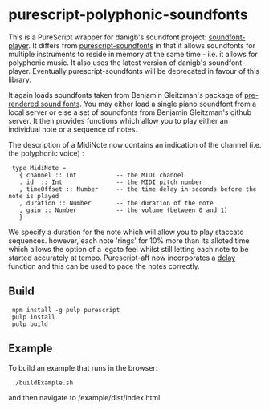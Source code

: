 purescript-polyphonic-soundfonts
================================

This is a PureScript wrapper for danigb's soundfont project: [soundfont-player](https://github.com/danigb/soundfont-player). It differs from [purescript-soundfonts](https://github.com/newlandsvalley/purescript-soundfonts) in that it allows soundfonts for multiple instruments to reside in memory at the same time - i.e. it allows for polyphonic music. It also uses the latest version of danigb's soundfont-player. Eventually purescript-soundfonts will be deprecated in favour of this library.  


It again loads soundfonts taken from Benjamin Gleitzman's package of [pre-rendered sound fonts](https://github.com/gleitz/midi-js-soundfonts). You may either load a single piano soundfont from a local server or else a set of soundfonts from Benjamin Gleitzman's github server. It then provides functions which allow you to play either an individual note or a sequence of notes.

The description of a MidiNote now contains an indication of the channel  (i.e. the polyphonic voice) :

     type MidiNote =
       { channel :: Int           -- the MIDI channel
       . id  :: Int               -- the MIDI pitch number
       , timeOffset :: Number     -- the time delay in seconds before the note is played
       , duration :: Number       -- the duration of the note
       , gain :: Number           -- the volume (between 0 and 1)
       }

We specify a duration for the note which will allow you to play staccato sequences. however, each note 'rings' for 10% more than its alloted time which allows the option of a legato feel whilst still letting each note to be started accurately at tempo.  Purescript-aff now incorporates a [delay](https://github.com/slamdata/purescript-aff/blob/master/src/Control/Monad/Aff.purs) function and this can be used to pace the notes correctly.

## Build

     npm install -g pulp purescript
     pulp install
     pulp build

## Example

To build an example that runs in the browser:

     ./buildExample.sh

and then navigate to /example/dist/index.html
